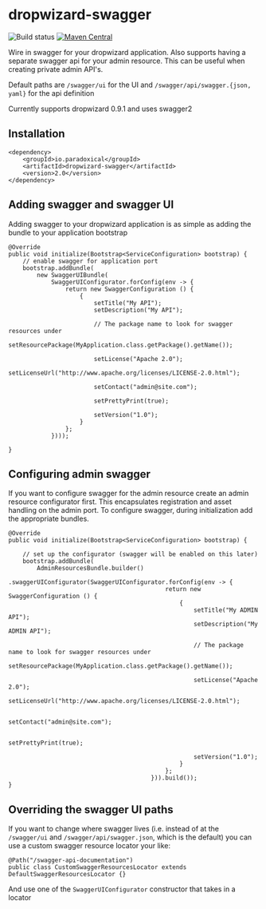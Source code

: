 dropwizard-swagger
========================

![Build status](https://travis-ci.org/paradoxical-io/dropwizard.swagger.svg?branch=master)
[![Maven Central](https://img.shields.io/maven-central/v/io.paradoxical/dropwizard-swagger.svg)](http://search.maven.org/#search%7Cga%7C1%7Cg%3Aio.paradoxical%20a%3Adropwizard-swagger)

Wire in swagger for your dropwizard application.
Also supports having a separate swagger api for your admin resource.
This can be useful when creating private admin API's.

Default paths are `/swagger/ui` for the UI and `/swagger/api/swagger.{json, yaml}` for the api definition

Currently supports dropwizard 0.9.1 and uses swagger2

## Installation

```
<dependency>
    <groupId>io.paradoxical</groupId>
    <artifactId>dropwizard-swagger</artifactId>
    <version>2.0</version>
</dependency>
```

## Adding swagger and swagger UI

Adding swagger to your dropwizard application is as simple as adding the bundle to your application bootstrap

```
@Override
public void initialize(Bootstrap<ServiceConfiguration> bootstrap) {
    // enable swagger for application port
    bootstrap.addBundle(
        new SwaggerUIBundle(
            SwaggerUIConfigurator.forConfig(env -> {
                return new SwaggerConfiguration () {
                    {
                        setTitle("My API");
                        setDescription("My API");

                        // The package name to look for swagger resources under
                        setResourcePackage(MyApplication.class.getPackage().getName());

                        setLicense("Apache 2.0");
                        setLicenseUrl("http://www.apache.org/licenses/LICENSE-2.0.html");

                        setContact("admin@site.com");

                        setPrettyPrint(true);

                        setVersion("1.0");
                    }
                };
            })));

}
```

## Configuring admin swagger

If you want to configure swagger for the admin resource create an admin resource configurator first.  This encapsulates registration and asset handling on the admin port.
To configure swagger, during initialization add the appropriate bundles.

```
@Override
public void initialize(Bootstrap<ServiceConfiguration> bootstrap) {

    // set up the configurator (swagger will be enabled on this later)
    bootstrap.addBundle(
        AdminResourcesBundle.builder()
                            .swaggerUIConfigurator(SwaggerUIConfigurator.forConfig(env -> {
                                            return new SwaggerConfiguration () {
                                                {
                                                    setTitle("My ADMIN API");
                                                    setDescription("My ADMIN API");

                                                    // The package name to look for swagger resources under
                                                    setResourcePackage(MyApplication.class.getPackage().getName());

                                                    setLicense("Apache 2.0");
                                                    setLicenseUrl("http://www.apache.org/licenses/LICENSE-2.0.html");

                                                    setContact("admin@site.com");

                                                    setPrettyPrint(true);

                                                    setVersion("1.0");
                                                }
                                            };
                                        })).build());
}
```

## Overriding the swagger UI paths

If you want to change where swagger lives
(i.e. instead of at the `/swagger/ui` and `/swagger/api/swagger.json`, which is the default)
you can use a custom swagger resource locator your like:


```
@Path("/swagger-api-documentation")
public class CustomSwaggerResourcesLocator extends DefaultSwaggerResourcesLocator {}
```

And use one of the `SwaggerUIConfigurator` constructor that takes in a locator

